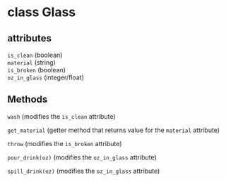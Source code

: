 # class Glass #

## attributes ##

`is_clean` (boolean)<br>
`material` (string)<br>
`is_broken` (boolean)<br>
`oz_in_glass` (integer/float)

## Methods ##

`wash` (modifies the `is_clean` attribute)

`get_material` (getter method that returns value for the `material` attribute)

`throw` (modifies the `is_broken` attribute)

`pour_drink(oz)` (modifies the `oz_in_glass` attribute)

`spill_drink(oz)` (modifies the `oz_in_glass` attribute)
